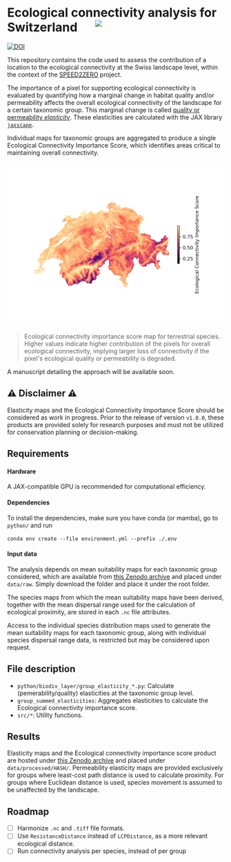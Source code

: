 
# Ecological connectivity analysis for Switzerland <img src="https://speed2zero.ethz.ch/wp-content/uploads/2023/02/SPEED2ZERO_Logo_trans.png" width="300" align="right">

[![DOI](https://zenodo.org/badge/DOI/10.5281/zenodo.14676988.svg)](10.5281/zenodo.14676988)


This repository contains the code used to assess the contribution of a location to the ecological connectivity at the Swiss landscape level, within the context of the [SPEED2ZERO](https://speed2zero.ethz.ch/en/) project.

The importance of a pixel for supporting ecological connectivity is evaluated by quantifying how a marginal change in habitat quality and/or permeability affects the overall ecological connectivity of the landscape for a certain taxonomic group. This marginal change is called [quality or permeability *elasticity*](https://en.wikipedia.org/wiki/Elasticity_(economics)#Definition). These elasticities are calculated with the JAX library [`jaxscape`](https://github.com/vboussange/jaxscape).

Individual maps for taxonomic groups are aggregated to produce a single Ecological Connectivity Importance Score, which identifies areas critical to maintaining overall connectivity.

![](ecological_connectivity_importance_score_max_Aqu_Ter.png)
> Ecological connectivity importance score map for terrestrial species. Higher values indicate higher contribution of the pixels for overall ecological connectivity, implying larger loss of connectivity if the pixel's ecological quality or permeability is degraded.

A manuscript detailing the approach will be available soon.

## ⚠️ Disclaimer ⚠️

Elasticity maps and the Ecological Connectivity Importance Score should be considered as work in progress. Prior to the release of version `v1.0.0`, these products are provided solely for research purposes and must not be utilized for conservation planning or decision-making.

## Requirements

#### Hardware
A JAX-compatible GPU is recommended for computational efficiency.

#### Dependencies
To install the dependencies, make sure you have conda (or mamba), go to `python/` and run
```
conda env create --file environment.yml --prefix ./.env
```

#### Input data

The analysis depends on mean suitability maps for each taxonomic group considered, which are available from [this Zenodo archive](https://zenodo.org/records/14676988) and placed under `data/raw`. Simply download the folder and place it under the root folder.

The species maps from which the mean suitability maps have been derived, together with the mean dispersal range used for the calculation of ecological proximity, are stored in each `.nc` file attributes.

Access to the individual species distribution maps used to generate the mean suitability maps for each taxonomic group, along with individual species dispersal range data, is restricted but may be considered upon request.

## File description
- `python/biodiv_layer/group_elasticity_*.py`: Calculate (pemerability/quality) elasticities at the taxonomic group level. 
- `group_summed_elasticities`: Aggregates elasticities to calculate the Ecological connectivity importance score.
- `src/*`: Utility functions.

## Results
Elasticity maps and the Ecological connectivity importance score product are hosted under [this Zenodo archive](https://zenodo.org/records/14676988) and placed under `data/processed/HASH/`. Permeability elasticity maps are provided exclusively for groups where least-cost path distance is used to calculate proximity. For groups where Euclidean distance is used, species movement is assumed to be unaffected by the landscape.

## Roadmap
- [ ] Harmonize `.nc` and `.tiff` file formats.
- [ ] Use `ResistanceDistance` instead of `LCPDistance`, as a more relevant ecological distance.
- [ ] Run connectivity analysis per species, instead of per group